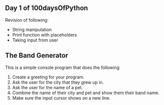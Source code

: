 ## Day 1 of 100daysOfPython
Revision of following:
- String manipulation
- Print function with placeholders
- Taking input from user
## The Band Generator
This is a simple console program that does the following
1. Create a greeting for your program.
2. Ask the user for the city that they grew up in.
3. Ask the user for the name of a pet.
4. Combine the name of their city and pet and show them their band name.
5. Make sure the input cursor shows on a new line.